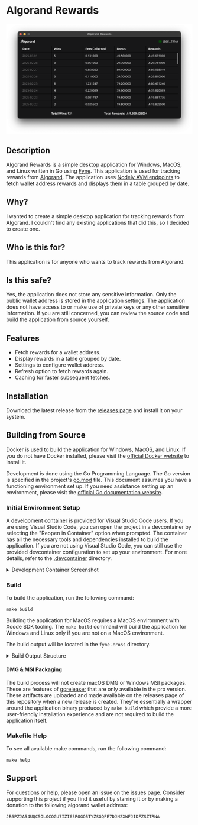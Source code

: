 # Algorand Rewards

![Screenshot](build/package/darwin/screenshot.png)

## Description
Algorand Rewards is a simple desktop application for Windows, MacOS, and Linux written in Go using [Fyne](https://github.com/fyne-io/fyne). This application is used for tracking rewards from [Algorand](https://github.com/algorand/go-algorand). The application uses [Nodely AVM endpoints](https://nodely.io/docs/free/endpoints/) to fetch wallet address rewards and displays them in a table grouped by date. 

## Why?
I wanted to create a simple desktop application for tracking rewards from Algorand. I couldn't find any existing applications that did this, so I decided to create one.

## Who is this for?
This application is for anyone who wants to track rewards from Algorand.

## Is this safe?
Yes, the application does not store any sensitive information. Only the public wallet address is stored in the application settings. The application does not have access to or make use of private keys or any other sensitive information. If you are still concerned, you can review the source code and build the application from source yourself.

## Features
- Fetch rewards for a wallet address.
- Display rewards in a table grouped by date.
- Settings to configure wallet address.
- Refresh option to fetch rewards again.
- Caching for faster subsequent fetches.

## Installation
Download the latest release from the [releases page](https://github.com/calmdev/algorand-rewards/releases) and install it on your system.

## Building from Source
Docker is used to build the application for Windows, MacOS, and Linux. If you do not have Docker installed, please visit the [official Docker website](https://www.docker.com/get-started) to install it.

Development is done using the Go Programming Language. The Go version is specified in the project's [go.mod](./go.mod) file. This document assumes you have a functioning environment set up. If you need assistance setting up an environment, please visit the [official Go documentation website](https://go.dev/doc).

### Initial Environment Setup
A [development container](https://containers.dev) is provided for Visual Studio Code users. If you are using Visual Studio Code, you can open the project in a devcontainer by selecting the "Reopen in Container" option when prompted. The container has all the necessary tools and dependencies installed to build the application. If you are not using Visual Studio Code, you can still use the provided devcontainer configuration to set up your environment. For more details, refer to the [.devcontainer](./.devcontainer) directory.

<details>
    <summary>Development Container Screenshot</summary>
    <img src=".devcontainer/screenshot.png" alt="Screenshot">
</details>

### Build
To build the application, run the following command:

```
make build
```

Building the application for MacOS requires a MacOS environment with Xcode SDK tooling. The `make build` command will build the application for Windows and Linux only if you are not on a MacOS environment.

The build output will be located in the `fyne-cross` directory.

<details>
    <summary>Build Output Structure</summary>
    <ul>
        <li><code>bin</code> - contains the go binary built for each platform.</li>
        <li><code>dist</code> - contains the packaged application for each platform.</li>
    </ul>
    <pre>
fyne-cross
├── bin
│   ├── darwin-arm64
│   ├── linux-arm64
│   ├── windows-arm64
│   └── etc
└── dist
    ├── darwin-arm64
    ├── linux-arm64
    ├── windows-arm64
    └── etc
    </pre>
</details>

#### DMG & MSI Packaging
The build process will not create macOS DMG or Windows MSI packages. These are features of [goreleaser](https://goreleaser.com/) that are only available in the pro version. These artifacts are uploaded and made available on the releases page of this repository when a new release is created. They're essentially a wrapper around the application binary produced by `make build` which provide a more user-friendly installation experience and are not required to build the application itself.

### Makefile Help
To see all available make commands, run the following command:

```
make help
```

## Support
For questions or help, please open an issue on the issues page. Consider supporting this project if you find it useful by starring it or by making a donation to the following algorand wallet address:

```
JB6PZJA54UQC5OLOCOGU7IZI65ROGQ5TYZSGQFE7DJN2XWFJIDFZSZTRNA
```